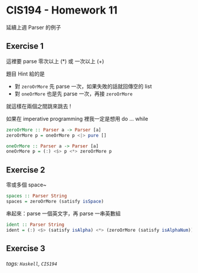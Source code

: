 # CIS194 - Homework 11

延續上週 Parser 的例子

## Exercise 1

這裡要 parse 零次以上 \(\*\) 或 一次以上 \(+\)

題目 Hint 給的是
* 對 `zeroOrMore` 先 parse 一次，如果失敗的話就回傳空的 list
* 對 `oneOrMore` 也是先 parse 一次，再接 `zeroOrMore`

就這樣在兩個之間跳來跳去 !

如果在 imperative programming 裡我一定是想用 do ... while

```Haskell
zeroOrMore :: Parser a -> Parser [a]
zeroOrMore p = oneOrMore p <|> pure []

oneOrMore :: Parser a -> Parser [a]
oneOrMore p = (:) <$> p <*> zeroOrMore p
```


## Exercise 2

零或多個 space~

```Haskell
spaces :: Parser String
spaces = zeroOrMore (satisfy isSpace)
```



串起來：parse 一個英文字，再 parse 一串英數組

```Haskell
ident :: Parser String
ident = (:) <$> (satisfy isAlpha) <*> (zeroOrMore (satisfy isAlphaNum))
```


## Exercise 3







###### tags: `Haskell`, `CIS194`